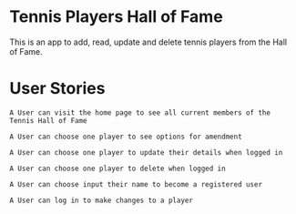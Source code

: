 # Tennis Players Hall of Fame
This is an app to add, read, update and delete tennis players from the Hall of Fame.

# User Stories
`A User can visit the home page to see all current members of the Tennis Hall of Fame`

`A User can choose one player to see options for amendment`

`A User can choose one player to update their details when logged in`

`A User can choose one player to delete when logged in`

`A User can choose input their name to become a registered user`

`A User can log in to make changes to a player`
